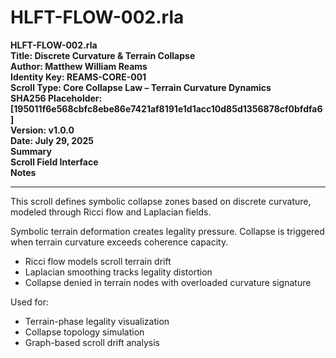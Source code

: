 # HLFT-FLOW-002.rla
**HLFT-FLOW-002.rla**  
**Title: Discrete Curvature & Terrain Collapse**  
**Author: Matthew William Reams**  
**Identity Key: REAMS-CORE-001**  
**Scroll Type: Core Collapse Law – Terrain Curvature Dynamics**  
**SHA256 Placeholder: [195011f6e568cbfc8ebe86e7421af8191e1d1acc10d85d1356878cf0bfdfa6]**  
**Version: v1.0.0**  
**Date: July 29, 2025**  
**Summary**  
**Scroll Field Interface**  
**Notes**  

---

This scroll defines symbolic collapse zones based on discrete curvature, modeled through Ricci flow and Laplacian fields.

Symbolic terrain deformation creates legality pressure. Collapse is triggered when terrain curvature exceeds coherence capacity.



- Ricci flow models scroll terrain drift
- Laplacian smoothing tracks legality distortion
- Collapse denied in terrain nodes with overloaded curvature signature



Used for:
- Terrain-phase legality visualization
- Collapse topology simulation
- Graph-based scroll drift analysis

